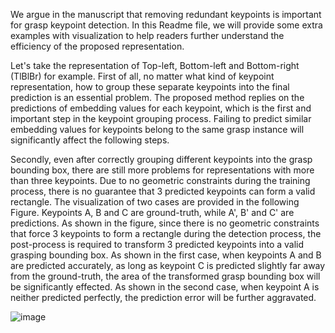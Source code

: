 We argue in the manuscript that removing redundant keypoints is important for grasp keypoint detection. In this Readme file, we will provide some extra
examples with visualization to help readers further understand the efficiency of the proposed representation.


Let's take the representation of Top-left, Bottom-left and Bottom-right (TlBlBr) for example. First of all, no matter what kind of keypoint representation,
how to group these separate keypoints into the final prediction is an essential problem. The proposed method replies on the predictions of embedding values
for each keypoint, which is the first and important step in the keypoint grouping process. Failing to predict similar
embedding values for keypoints belong to the same grasp instance will significantly affect the following steps.


Secondly, even after correctly grouping different keypoints into the grasp bounding box, there are still more problems for representations with more than 
three keypoints. Due to no geometric constraints during the training process, there is no guarantee that 3 predicted keypoints can form a valid rectangle.
The visualization of two cases are provided in the following Figure. Keypoints A, B and C are ground-truth, while A', B' and C' are predictions. As shown in 
the figure, since there is no geometric constraints that force 3 keypoints to form a rectangle during the detection process, the post-process is required to transform 
3 predicted keypoints into a valid grasping bounding box. As shown in the first case, when keypoints A and B are predicted accurately, as long as keypoint C is predicted 
slightly far away from the ground-truth, the area of the transformed grasp bounding box will be significantly effected. As shown in the second case, 
when keypoint A is neither predicted perfectly, the prediction error will be further aggravated.

![image](https://user-images.githubusercontent.com/27162640/121444414-7a8af280-c95d-11eb-8f52-f41d32ba9441.png)
